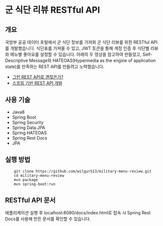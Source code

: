 # 군 식단 리뷰 RESTful API

## 개요
국방부 공공 데이터 포털에서 군 식단 정보를 가져와 군 식단 리뷰를 위한 RESTful API를 개발했습니다. 식단표를 가져올 수 있고, JWT 토큰을 통해 계정 인증 후 식단별 리뷰와 메뉴별 좋아요를 설정할 수 있습니다. 아래의 두 영상을 참고하여 만들었고, Self-Descriptive Message와 HATEOAS(Hypermedia as the engine of application state)를 만족하는 REST API를 만들려고 노력했습니다.

* [그런 REST API로 괜찮은가?](https://www.youtube.com/watch?v=RP_f5dMoHFc&t=1s)
* [스프링 기반 REST API 개발](https://www.inflearn.com/course/spring_rest-api/dashboard)

## 사용 기술
* Java8
* Spring Boot
* Spring Security
* Spring Data JPA
* Spring HATEOAS
* Spring Rest Docs
* JPA

## 실행 방법
```
    git clone https://github.com/wilgur513/military-menu-review.git
    cd military-menu-review
    mvn package 
    mvn spring-boot:run 
```

## RESTful API 문서
애플리케이션 실행 후 localhost:8080/docs/index.html로 접속 시 Spring Rest Docs를 사용해 만든 문서를 확인할 수 있습니다.
